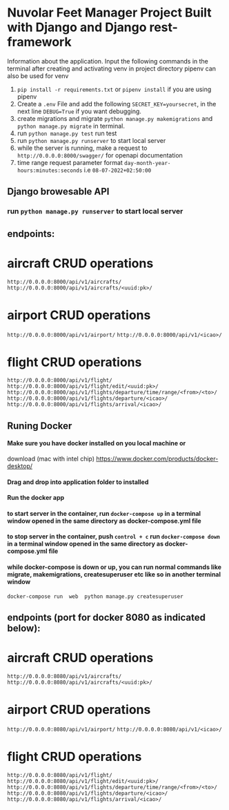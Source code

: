 # Nuvolar Feet Manager Project Built with Django and Django rest-framework

Information about the application. 
Input the following commands in the terminal after creating and activating venv in project directory 
pipenv can also be used for venv

1. `pip install -r requirements.txt` or `pipenv install` if you are using pipenv 
2. Create a `.env` File and add the following `SECRET_KEY=yoursecret`, in the next line `DEBUG=True` if you want debugging.
3. create migrations and migrate `python manage.py makemigrations` and `python manage.py migrate` in terminal.
4. run `python manage.py test` run test
5. run `python manage.py runserver` to start local server
6. while the server is running, make a request to `http://0.0.0.0:8000/swagger/` for openapi documentation 
7. time range request parameter format  `day-month-year-hours:minutes:seconds` i.e `08-07-2022+02:50:00` 



## Django browesable API

### run `python manage.py runserver` to start local server
## endpoints:

# aircraft CRUD operations
`http://0.0.0.0:8000/api/v1/aircrafts/`
`http://0.0.0.0:8000/api/v1/aircrafts/<uuid:pk>/`

# airport CRUD operations
`http://0.0.0.0:8000/api/v1/airport/`
`http://0.0.0.0:8000/api/v1/<icao>/`

# flight CRUD operations
`http://0.0.0.0:8000/api/v1/flight/`
`http://0.0.0.0:8000/api/v1/flight/edit/<uuid:pk>/`
`http://0.0.0.0:8000/api/v1/flights/departure/time/range/<from>/<to>/`
`http://0.0.0.0:8000/api/v1/flights/departure/<icao>/`
`http://0.0.0.0:8000/api/v1/flights/arrival/<icao>/`
    
 

## Runing Docker


#### Make sure you have docker installed on you local machine or 
download (mac with intel chip) https://www.docker.com/products/docker-desktop/
#### Drag and drop into application folder to installed
#### Run the docker app 
#### to start server in the container, run  `docker-compose up` in a terminal window opened in the same directory as docker-compose.yml file
#### to stop server in the container, push `control + c` run `docker-compose down` in a terminal window opened in the same directory as docker-compose.yml file
#### while docker-compose is down or up, you can run normal commands like migrate, makemigrations, createsuperuser etc like so in another terminal window
`docker-compose run  web  python manage.py createsuperuser`

## endpoints (port for docker 8080 as indicated below):

# aircraft CRUD operations
`http://0.0.0.0:8080/api/v1/aircrafts/`
`http://0.0.0.0:8080/api/v1/aircrafts/<uuid:pk>/`

# airport CRUD operations
`http://0.0.0.0:8080/api/v1/airport/`
`http://0.0.0.0:8080/api/v1/<icao>/`

# flight CRUD operations
`http://0.0.0.0:8080/api/v1/flight/`
`http://0.0.0.0:8080/api/v1/flight/edit/<uuid:pk>/`
`http://0.0.0.0:8080/api/v1/flights/departure/time/range/<from>/<to>/`
`http://0.0.0.0:8080/api/v1/flights/departure/<icao>/`
`http://0.0.0.0:8080/api/v1/flights/arrival/<icao>/`
